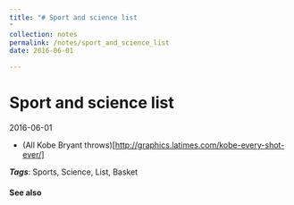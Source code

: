 ```yaml
---
title: "# Sport and science list
"
collection: notes
permalink: /notes/sport_and_science_list
date: 2016-06-01

---
```


# Sport and science list

2016-06-01

* (All Kobe Bryant throws)[http://graphics.latimes.com/kobe-every-shot-ever/]

***Tags***: Sports, Science, List, Basket

#### See also






